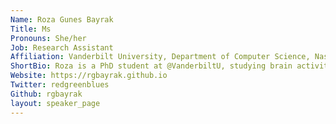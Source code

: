 ```yaml
---
Name: Roza Gunes Bayrak
Title: Ms
Pronouns: She/her
Job: Research Assistant
Affiliation: Vanderbilt University, Department of Computer Science, Nashville TN, United States
ShortBio: Roza is a PhD student at @VanderbiltU, studying brain activity patterns to find generalizable mappings between observed data and biomarkers of human cognition and behavior, by leveraging individual-specific information in the dynamics of brain activity. She enjoys outdoor activities of any kind. She is currently wrapping up her PhD studies and getting ready to her next adventure!   
Website: https://rgbayrak.github.io
Twitter: redgreenblues
Github: rgbayrak
layout: speaker_page
---
```

